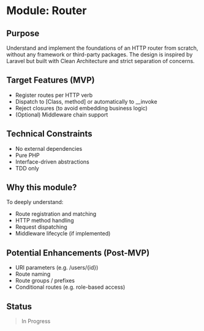 # Module: Router

## Purpose
Understand and implement the foundations of an HTTP router from scratch, without any framework or third-party packages. The design is inspired by Laravel but built with Clean Architecture and strict separation of concerns.

## Target Features (MVP)
- Register routes per HTTP verb
- Dispatch to [Class, method] or automatically to __invoke
- Reject closures (to avoid embedding business logic)
- (Optional) Middleware chain support

## Technical Constraints
- No external dependencies
- Pure PHP
- Interface-driven abstractions
- TDD only

## Why this module?
To deeply understand:
- Route registration and matching
- HTTP method handling
- Request dispatching
- Middleware lifecycle (if implemented)

## Potential Enhancements (Post-MVP)
- URI parameters (e.g. /users/{id})
- Route naming
- Route groups / prefixes
- Conditional routes (e.g. role-based access)

## Status
> In Progress
